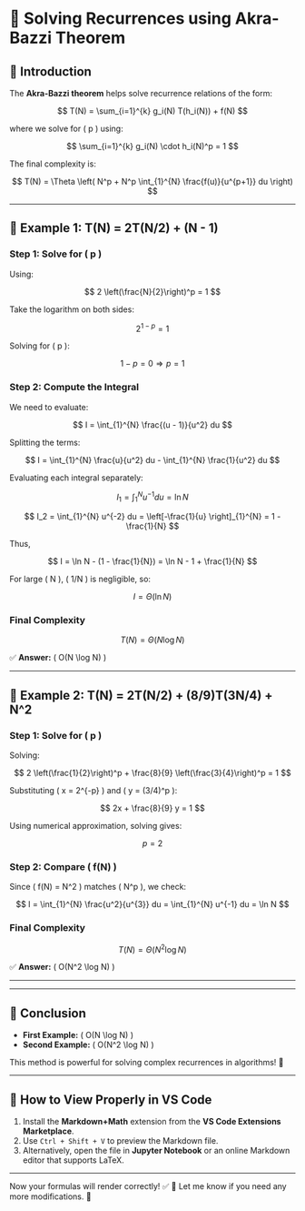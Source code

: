 # 📌 Solving Recurrences using Akra-Bazzi Theorem

## 🚀 Introduction
The **Akra-Bazzi theorem** helps solve recurrence relations of the form:

$$
T(N) = \sum_{i=1}^{k} g_i(N) T(h_i(N)) + f(N)
$$

where we solve for \( p \) using:

$$
\sum_{i=1}^{k} g_i(N) \cdot h_i(N)^p = 1
$$

The final complexity is:

$$
T(N) = \Theta \left( N^p + N^p \int_{1}^{N} \frac{f(u)}{u^{p+1}} du \right)
$$

---

## 📌 Example 1: **T(N) = 2T(N/2) + (N - 1)**

### **Step 1: Solve for \( p \)**
Using:

$$
2 \left(\frac{N}{2}\right)^p = 1
$$

Take the logarithm on both sides:

$$
2^{1 - p} = 1
$$

Solving for \( p \):

$$
1 - p = 0 \Rightarrow p = 1
$$

### **Step 2: Compute the Integral**
We need to evaluate:

$$
I = \int_{1}^{N} \frac{(u - 1)}{u^2} du
$$

Splitting the terms:

$$
I = \int_{1}^{N} \frac{u}{u^2} du - \int_{1}^{N} \frac{1}{u^2} du
$$

Evaluating each integral separately:

$$
I_1 = \int_{1}^{N} u^{-1} du = \ln N
$$

$$
I_2 = \int_{1}^{N} u^{-2} du = \left[-\frac{1}{u} \right]_{1}^{N} = 1 - \frac{1}{N}
$$

Thus,

$$
I = \ln N - (1 - \frac{1}{N}) = \ln N - 1 + \frac{1}{N}
$$

For large \( N \), \( 1/N \) is negligible, so:

$$
I = \Theta(\ln N)
$$

### **Final Complexity**

$$
T(N) = \Theta(N \log N)
$$

✅ **Answer:** \( O(N \log N) \)

---

## 📌 Example 2: **T(N) = 2T(N/2) + (8/9)T(3N/4) + N^2**

### **Step 1: Solve for \( p \)**
Solving:

$$
2 \left(\frac{1}{2}\right)^p + \frac{8}{9} \left(\frac{3}{4}\right)^p = 1
$$

Substituting \( x = 2^{-p} \) and \( y = (3/4)^p \):

$$
2x + \frac{8}{9} y = 1
$$

Using numerical approximation, solving gives:

$$
p = 2
$$

### **Step 2: Compare \( f(N) \)**
Since \( f(N) = N^2 \) matches \( N^p \), we check:

$$
I = \int_{1}^{N} \frac{u^2}{u^{3}} du = \int_{1}^{N} u^{-1} du = \ln N
$$

### **Final Complexity**

$$
T(N) = \Theta(N^2 \log N)
$$

✅ **Answer:** \( O(N^2 \log N) \)

---

---

## 🎯 **Conclusion**
- **First Example:** \( O(N \log N) \)
- **Second Example:** \( O(N^2 \log N) \)

This method is powerful for solving complex recurrences in algorithms! 🚀

---

## 📌 How to View Properly in VS Code
1. Install the **Markdown+Math** extension from the **VS Code Extensions Marketplace**.
2. Use `Ctrl + Shift + V` to preview the Markdown file.
3. Alternatively, open the file in **Jupyter Notebook** or an online Markdown editor that supports LaTeX.

---

Now your formulas will render correctly! ✅ 🎯 Let me know if you need any more modifications. 🚀

